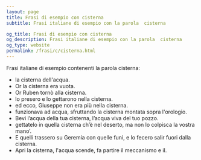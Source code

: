 ```yaml
---
layout: page
title: Frasi di esempio con cisterna 
subtitle: Frasi italiane di esempio con la parola  cisterna

og_title: Frasi di esempio con cisterna 
og_description: Frasi italiane di esempio con la parola  cisterna
og_type: website
permalink: /frasi/c/cisterna.html
---
```


Frasi italiane di esempio contenenti la parola cisterna:


- la cisterna dell'acqua.
- Or la cisterna era vuota.
- Or Ruben tornò alla cisterna.
- lo presero e lo gettarono nella cisterna.
- ed ecco, Giuseppe non era più nella cisterna.
- funzionava ad acqua, sfruttando la cisterna montata sopra l'orologio.
- Bevi l’acqua della tua cisterna, l’acqua viva del tuo pozzo.
- gettatelo in quella cisterna ch’è nel deserto, ma non lo colpisca la vostra mano’.
- E quelli trassero su Geremia con quelle funi, e lo fecero salir fuori dalla cisterna.
- Apri la cisterna, l'acqua scende, fa partire il meccanismo e il.
